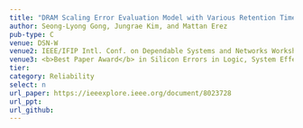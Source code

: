 ```yaml
---
title: "DRAM Scaling Error Evaluation Model with Various Retention Time"
author: Seong-Lyong Gong, Jungrae Kim, and Mattan Erez
pub-type: C
venue: DSN-W
venue2: IEEE/IFIP Intl. Conf. on Dependable Systems and Networks Workshops 
venue3: <b>Best Paper Award</b> in Silicon Errors in Logic, System Effects (SELSE) Workshop, June 2017
tier: 
category: Reliability
select: n
url_paper: https://ieeexplore.ieee.org/document/8023728
url_ppt:
url_github:
---
```

